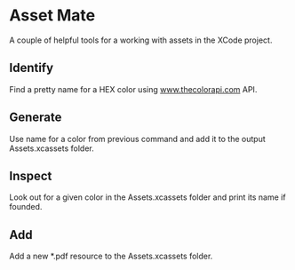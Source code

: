 # Asset Mate

A couple of helpful tools for a working with assets in the XCode project.

## Identify

Find a pretty name for a HEX color using www.thecolorapi.com API.

## Generate

Use name for a color from previous command and add it to the output Assets.xcassets folder.

## Inspect

Look out for a given color in the Assets.xcassets folder and print its name if founded.

## Add

Add a new *.pdf resource to the Assets.xcassets folder.
